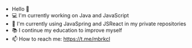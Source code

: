 - Hello 👋
- 💻 I'm currently working on Java and JavaScript
- 🌱 I'm currently using JavaSpring and JSReact in my private repositories
- 📚 I continue my education to improve myself
- 📫 How to reach me: https://t.me/mbrkcl
